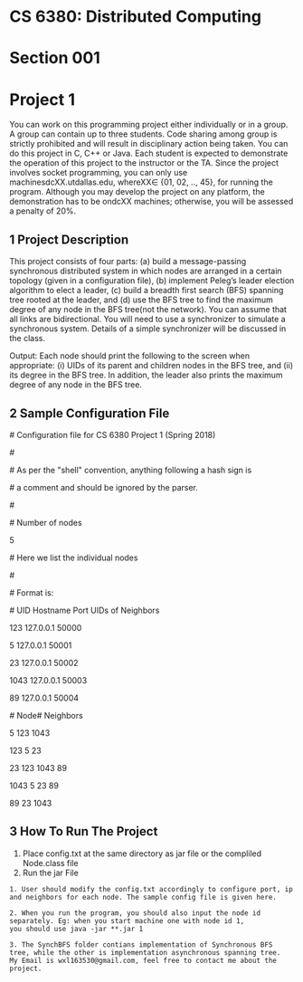 # CS 6380: Distributed Computing

# Section 001

# Project 1

You can work on this programming project either individually or in a group. A group can
contain up to three students. Code sharing among group is strictly prohibited and will result in
disciplinary action being taken.
You can do this project in C, C++ or Java. Each student is expected to demonstrate the
operation of this project to the instructor or the TA. Since the project involves socket programming,
you can only use machinesdcXX.utdallas.edu, whereXX∈ {01, 02, .., 45}, for running the program.
Although you may develop the project on any platform, the demonstration has to be ondcXX
machines; otherwise, you will be assessed a penalty of 20%.

## 1 Project Description

This project consists of four parts: (a) build a message-passing synchronous distributed system
in which nodes are arranged in a certain topology (given in a configuration file), (b) implement
Peleg’s leader election algorithm to elect a leader, (c) build a breadth first search (BFS) spanning
tree rooted at the leader, and (d) use the BFS tree to find the maximum degree of any node in the
BFS tree(not the network).
You can assume that all links are bidirectional. You will need to use a synchronizer to simulate
a synchronous system. Details of a simple synchronizer will be discussed in the class.

Output: Each node should print the following to the screen when appropriate: (i) UIDs of its
parent and children nodes in the BFS tree, and (ii) its degree in the BFS tree. In addition, the
leader also prints the maximum degree of any node in the BFS tree.

## 2 Sample Configuration File

\# Configuration file for CS 6380 Project 1 (Spring 2018)

\#

\# As per the "shell" convention, anything following a hash sign is

\# a comment and should be ignored by the parser.

\#

\# Number of nodes

5

\# Here we list the individual nodes

\#

\# Format is:

\# UID Hostname Port UIDs of Neighbors

123 127.0.0.1 50000

5 127.0.0.1 50001

23 127.0.0.1 50002

1043 127.0.0.1 50003 

89 127.0.0.1 50004

\# Node#   Neighbors

5      123 1043

123    5 23

23     123 1043 89

1043   5 23 89

89     23 1043

## 3 How To Run The Project
1. Place config.txt at the same directory as jar file or the compliled Node.class file
2. Run the jar File

```
1. User should modify the config.txt accordingly to configure port, ip and neighbors for each node. The sample config file is given here.

2. When you run the program, you should also input the node id separately. Eg: when you start machine one with node id 1, 
you should use java -jar **.jar 1

3. The SynchBFS folder contians implementation of Synchronous BFS tree, while the other is implementation asynchronous spanning tree.
My Email is wxl163530@gmail.com, feel free to contact me about the project.
```